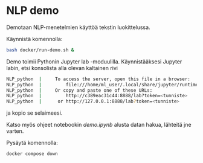 # NLP demo
Demotaan NLP-menetelmien käyttöä tekstin luokittelussa.

Käynnistä komennolla:

```bash
bash docker/run-demo.sh &
```

Demo toimii Pythonin Jupyter lab -moduulilla. Käynnistääksesi Jupyter labin, etsi konsolista alla olevan kaltainen rivi
```bash
NLP_python  |     To access the server, open this file in a browser:
NLP_python  |         file:///home/ml_user/.local/share/jupyter/runtime/jpserver-1-open.html
NLP_python  |     Or copy and paste one of these URLs:
NLP_python  |         http://c389eac31c44:8888/lab?token=<tunniste>
NLP_python  |      or http://127.0.0.1:8888/lab?token=<tunniste>
```
ja kopio se selaimeesi.

Katso myös ohjeet notebookin *demo.ipynb* alusta datan hakua, lähteitä jne varten.

Pysäytä komennolla:

```bash
docker compose down
```
